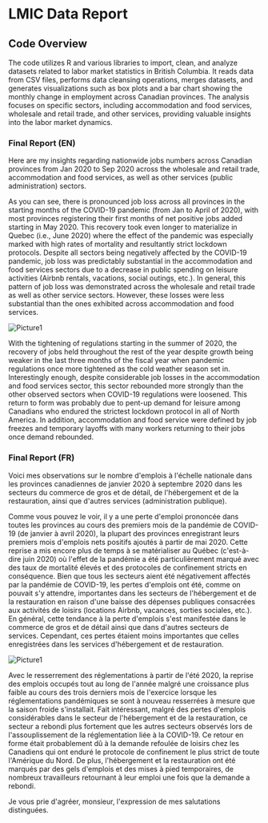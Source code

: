 # LMIC Data Report

## Code Overview
The code utilizes R and various libraries to import, clean, and analyze datasets related to labor market statistics in British Columbia. It reads data from CSV files, performs data cleansing operations, merges datasets, and generates visualizations such as box plots and a bar chart showing the monthly change in employment across Canadian provinces. The analysis focuses on specific sectors, including accommodation and food services, wholesale and retail trade, and other services, providing valuable insights into the labor market dynamics.
### Final Report (EN)

Here are my insights regarding nationwide jobs numbers across Canadian provinces from Jan 2020 to Sep 2020 across the wholesale and retail trade, accommodation and food services, as well as other services (public administration) sectors.

As you can see, there is pronounced job loss across all provinces in the starting months of the COVID-19 pandemic (from Jan to April of 2020), with most provinces registering their first months of net positive jobs added starting in May 2020. This recovery took even longer to materialize in Quebec (i.e., June 2020) where the effect of the pandemic was especially marked with high rates of mortality and resultantly strict lockdown protocols. Despite all sectors being negatively affected by the COVID-19 pandemic, job loss was predictably substantial in the accommodation and food services sectors due to a decrease in public spending on leisure activities (Airbnb rentals, vacations, social outings, etc.). In general, this pattern of job loss was demonstrated across the wholesale and retail trade as well as other service sectors. However, these losses were less substantial than the ones exhibited across accommodation and food services.

![Picture1](https://github.com/k10sj02/lmic-data/assets/35823259/823751d2-23f4-47ac-abf4-d9cf26647814)

With the tightening of regulations starting in the summer of 2020, the recovery of jobs held throughout the rest of the year despite growth being weaker in the last three months of the fiscal year when pandemic regulations once more tightened as the cold weather season set in. Interestingly enough, despite considerable job losses in the accommodation and food services sector, this sector rebounded more strongly than the other observed sectors when COVID-19 regulations were loosened. This return to form was probably due to pent-up demand for leisure among Canadians who endured the strictest lockdown protocol in all of North America. In addition, accommodation and food service were defined by job freezes and temporary layoffs with many workers returning to their jobs once demand rebounded.

### Final Report (FR)

Voici mes observations sur le nombre d'emplois à l'échelle nationale dans les provinces canadiennes de janvier 2020 à septembre 2020 dans les secteurs du commerce de gros et de détail, de l'hébergement et de la restauration, ainsi que d'autres services (administration publique).

Comme vous pouvez le voir, il y a une perte d'emploi prononcée dans toutes les provinces au cours des premiers mois de la pandémie de COVID-19 (de janvier à avril 2020), la plupart des provinces enregistrant leurs premiers mois d'emplois nets positifs ajoutés à partir de mai 2020. Cette reprise a mis encore plus de temps à se matérialiser au Québec (c'est-à-dire juin 2020) où l'effet de la pandémie a été particulièrement marqué avec des taux de mortalité élevés et des protocoles de confinement stricts en conséquence. Bien que tous les secteurs aient été négativement affectés par la pandémie de COVID-19, les pertes d'emplois ont été, comme on pouvait s'y attendre, importantes dans les secteurs de l'hébergement et de la restauration en raison d'une baisse des dépenses publiques consacrées aux activités de loisirs (locations Airbnb, vacances, sorties sociales, etc.). En général, cette tendance à la perte d'emplois s'est manifestée dans le commerce de gros et de détail ainsi que dans d'autres secteurs de services. Cependant, ces pertes étaient moins importantes que celles enregistrées dans les services d'hébergement et de restauration.

![Picture1](https://github.com/k10sj02/lmic-data/assets/35823259/823751d2-23f4-47ac-abf4-d9cf26647814)

Avec le resserrement des réglementations à partir de l'été 2020, la reprise des emplois occupés tout au long de l'année malgré une croissance plus faible au cours des trois derniers mois de l'exercice lorsque les réglementations pandémiques se sont à nouveau resserrées à mesure que la saison froide s'installait. Fait intéressant, malgré des pertes d'emplois considérables dans le secteur de l'hébergement et de la restauration, ce secteur a rebondi plus fortement que les autres secteurs observés lors de l'assouplissement de la réglementation liée à la COVID-19. Ce retour en forme était probablement dû à la demande refoulée de loisirs chez les Canadiens qui ont enduré le protocole de confinement le plus strict de toute l'Amérique du Nord. De plus, l'hébergement et la restauration ont été marqués par des gels d'emplois et des mises à pied temporaires, de nombreux travailleurs retournant à leur emploi une fois que la demande a rebondi.

Je vous prie d'agréer, monsieur, l'expression de mes salutations distinguées.
